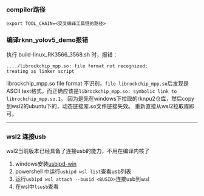 ### compiler路径
`export TOOL_CHAIN=<交叉编译工具链的路径>`


### 编译rknn_yolov5_demo报错
执行 build-linux_RK3566_3568.sh 时，报错：
```
..../librockchip_mpp.so: file format not recognized; 
treating as linker script
```
librockchip_mpp.so file format 不识别，`file librockchip_mpp.so`后发现是ASCII text格式，而正确应该是`librockchip_mpp.so: symbolic link to librockchip_mpp.so.1`。
因为是先在windows下拉取的rknpu2仓库，然后copy到wsl2的ubuntu下的，动态链接库.so文件链接失效。
重新直接从wsl2拉取库即可。

---

### wsl2 连接usb

wsl2当前版本已经具备了连接usb的能力，不用在编译内核了

1. windows安装[usbipd-win](https://github.com/dorssel/usbipd-win/releases/tag/v2.4.1)
2. powershell 中运行`usbipd wsl list`查看usb列表
3. 运行`usbipd wsl attach --busid <BUSID>`连接usb到wsl
4. 在wsl中`lsusb`查看